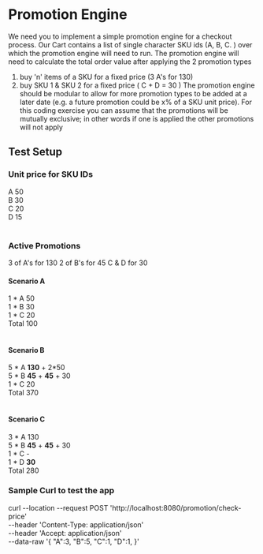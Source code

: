 # Promotion Engine
We need you to implement a simple promotion engine for a checkout process. Our Cart contains a list of single character SKU ids (A, B, C.	) over which the promotion engine will need to run.
The promotion engine will need to calculate the total order value after applying the 2 promotion types
  1. buy 'n' items of a SKU for a fixed price (3 A's for 130)
  2. buy SKU 1 & SKU 2 for a fixed price ( C + D = 30 )
The promotion engine should be modular to allow for more promotion types to be added at a later date (e.g. a future promotion could be x% of a SKU unit price). For this coding exercise you can assume that the promotions will be mutually exclusive; in other words if one is applied the other promotions will not apply

## Test Setup
### Unit price for SKU IDs 
A	50<br>
B	30<br>
C	20<br>
D	15<br>
<br>
### Active Promotions
3 of A's for 130
2 of B's for 45 
C & D for 30
<br>
#### Scenario A
1 * A 50<br>
1 * B 30<br>
1 * C 20<br>
Total 100<br>
<br>
#### Scenario B
5 * A <b>130</b> + 2*50<br>
5 * B <b>45</b> + <b>45</b> + 30<br>
1 * C 20<br>
Total 370<br>
<br>
#### Scenario C
3 * A 130<br>
5 * B <b>45</b> + <b>45</b> + 30<br>
1 * C -<br>
1 * D <b>30</b><br>
Total	280<br>

### Sample Curl to test the app
curl --location --request POST 'http://localhost:8080/promotion/check-price' \
--header 'Content-Type: application/json' \
--header 'Accept: application/json' \
--data-raw '{
    "A":3,
    "B":5,
    "C":1,
    "D":1,
}'
